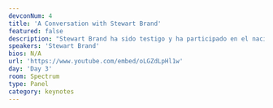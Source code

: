 ```yaml
---
devconNum: 4
title: 'A Conversation with Stewart Brand'
featured: false
description: "Stewart Brand ha sido testigo y ha participado en el nacimiento de muchos movimientos. Algunos han ejecutado su curso. algunos se han expandido más allá de todos los cálculos y otros han resultado en hacks de civilización tan efectivos que ahora los damos completamente por sentado - mucho antes de Reddit o Gmail, tuvimos The WELL; y mucho antes de las conversaciones sobre TED tuvimos La Madre de Todos Demos. Cerraremos el frenesí de la actividad y la innovación que es Devcon con una discusión sin escrúpulos sobre los retos y el potencial del espacio Ethereum en el contexto de revoluciones culturales y tecnológicas pasadas, con la sabiduría bien merecida y la perspectiva de un hacker de carrera sprinkled en toda su trayectoria."
speakers: 'Stewart Brand'
bios: N/A
url: 'https://www.youtube.com/embed/oLGZdLpHl1w'
day: 'Day 3'
room: Spectrum
type: Panel
category: keynotes
---
```


